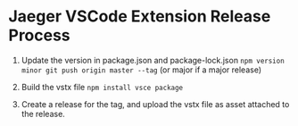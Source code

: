 # Jaeger VSCode Extension Release Process

1. Update the version in package.json and package-lock.json
        ```
	npm version minor
	git push origin master --tag
        ```
	(or major if a major release)

2. Build the vstx file
        ```
	npm install
	vsce package
        ```

3. Create a release for the tag, and upload the vstx file as asset attached to the release.
